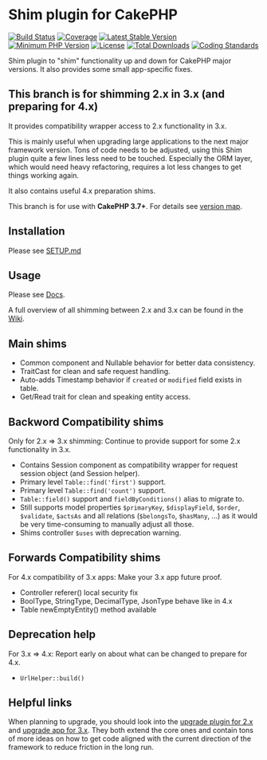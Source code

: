 # Shim plugin for CakePHP
[![Build Status](https://api.travis-ci.com/dereuromark/cakephp-shim.svg?branch=cake3)](https://travis-ci.com/dereuromark/cakephp-shim)
[![Coverage](https://codecov.io/gh/dereuromark/cakephp-shim/branch/master/graph/badge.svg)](https://codecov.io/gh/dereuromark/cakephp-shim)
[![Latest Stable Version](https://poser.pugx.org/dereuromark/cakephp-shim/v/stable.svg)](https://packagist.org/packages/dereuromark/cakephp-shim)
[![Minimum PHP Version](https://img.shields.io/badge/php-%3E%3D%205.6-8892BF.svg)](https://php.net/)
[![License](https://poser.pugx.org/dereuromark/cakephp-shim/license.svg)](https://packagist.org/packages/dereuromark/cakephp-shim)
[![Total Downloads](https://poser.pugx.org/dereuromark/cakephp-shim/d/total.svg)](https://packagist.org/packages/dereuromark/cakephp-shim)
[![Coding Standards](https://img.shields.io/badge/cs-PSR--2--R-yellow.svg)](https://github.com/php-fig-rectified/fig-rectified-standards)

Shim plugin to "shim" functionality up and down for CakePHP major versions.
It also provides some small app-specific fixes.

## This branch is for shimming 2.x in 3.x (and preparing for 4.x)
It provides compatibility wrapper access to 2.x functionality in 3.x.

This is mainly useful when upgrading large applications to the next major framework version.
Tons of code needs to be adjusted, using this Shim plugin quite a few lines less need to be touched.
Especially the ORM layer, which would need heavy refactoring, requires a lot less changes to get things working again.

It also contains useful 4.x preparation shims.

This branch is for use with **CakePHP 3.7+**. For details see [version map](https://github.com/dereuromark/cakephp-shim/wiki#cakephp-version-map).

## Installation
Please see [SETUP.md](docs/SETUP.md)

## Usage
Please see [Docs](docs).

A full overview of all shimming between 2.x and 3.x can be found in the [Wiki](https://github.com/dereuromark/cakephp-shim/wiki).

## Main shims
- Common component and Nullable behavior for better data consistency.
- TraitCast for clean and safe request handling.
- Auto-adds Timestamp behavior if `created` or `modified` field exists in table.
- Get/Read trait for clean and speaking entity access.

## Backword Compatibility shims
Only for 2.x => 3.x shimming: Continue to provide support for some 2.x functionality in 3.x.

- Contains Session component as compatibility wrapper for request session object (and Session helper).
- Primary level `Table::find('first')` support.
- Primary level `Table::find('count')` support.
- `Table::field()` support and `fieldByConditions()` alias to migrate to.
- Still supports model properties `$primaryKey`, `$displayField`, `$order`, `$validate`, `$actsAs` and all
relations (`$belongsTo`, `$hasMany`, ...) as it would be very time-consuming to
manually adjust all those.
- Shims controller `$uses` with deprecation warning.

## Forwards Compatibility shims
For 4.x compatibility of 3.x apps: Make your 3.x app future proof.

- Controller referer() local security fix
- BoolType, StringType, DecimalType, JsonType behave like in 4.x
- Table newEmptyEntity() method available

## Deprecation help
For 3.x => 4.x: Report early on about what can be changed to prepare for 4.x.

- `UrlHelper::build()`

## Helpful links
When planning to upgrade, you should look into the [upgrade plugin for 2.x](https://github.com/dereuromark/cakephp-upgrade) and [upgrade app for 3.x](https://github.com/dereuromark/upgrade). They both extend the core ones and contain tons of more ideas on how to get code aligned with the current direction of the framework to reduce friction in the long run.

